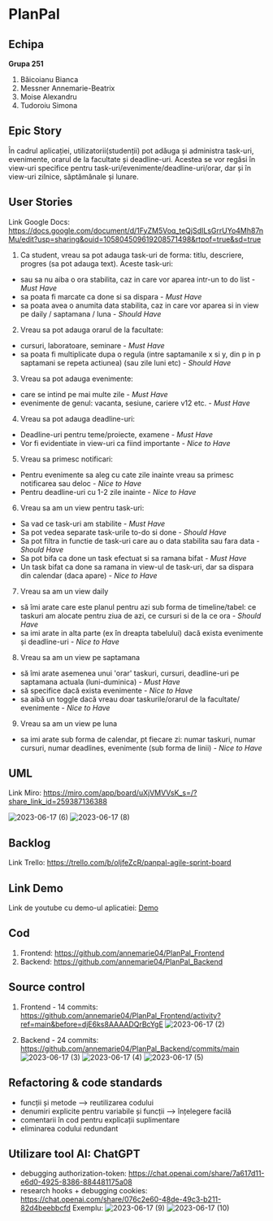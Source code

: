 # PlanPal
## Echipa
**Grupa 251**
1. Băicoianu Bianca
2. Messner Annemarie-Beatrix
3. Moise Alexandru
4. Tudoroiu Simona


## Epic Story
În cadrul aplicației, utilizatorii(studenții) pot adăuga și administra task-uri, evenimente, orarul de la facultate și deadline-uri. Acestea se vor regăsi în view-uri specifice pentru task-uri/evenimente/deadline-uri/orar, dar și în view-uri zilnice, săptămânale și lunare.

## User Stories
Link Google Docs: https://docs.google.com/document/d/1FyZM5Voq_teQjSdILsGrrUYo4Mh87nMu/edit?usp=sharing&ouid=105804509619208571498&rtpof=true&sd=true

1. Ca student, vreau sa pot adauga task-uri de forma: titlu, descriere, progres (sa pot adauga text). Aceste task-uri:
- sau sa nu aiba o ora stabilita, caz in care vor aparea intr-un to do list - *Must Have*
- sa poata fi marcate ca done si sa dispara - *Must Have*
- sa poata avea o anumita data stabilita, caz in care vor aparea si in view pe daily / saptamana / luna - *Should Have*

2. Vreau sa pot adauga orarul de la facultate:
- cursuri, laboratoare, seminare  - *Must Have*
- sa poata fi multiplicate dupa o regula (intre saptamanile x si y, din p in p saptamani se repeta actiunea) (sau zile luni etc) - *Should Have*

3. Vreau sa pot adauga evenimente: 
- care se intind pe mai multe zile  - *Must Have*
- evenimente de genul: vacanta, sesiune, cariere v12 etc.  - *Must Have*

4. Vreau sa pot adauga deadline-uri:
- Deadline-uri pentru teme/proiecte, examene  - *Must Have*
- Vor fi evidentiate in view-uri ca fiind importante  - *Nice to Have*

5. Vreau sa primesc notificari:
- Pentru evenimente sa aleg cu cate zile inainte vreau sa primesc notificarea sau deloc  - *Nice to Have*
- Pentru deadline-uri cu 1-2 zile inainte  - *Nice to Have*

6. Vreau sa am un view pentru task-uri:
- Sa vad ce task-uri am stabilite  - *Must Have*
- Sa pot vedea separate task-urile to-do si done - *Should Have*
- Sa pot filtra in functie de task-uri care au o data stabilita sau fara data - *Should Have*
- Sa pot bifa ca done un task efectuat si sa ramana bifat  - *Must Have*
- Un task bifat ca done sa ramana in view-ul de task-uri, dar sa dispara din calendar (daca apare)  - *Nice to Have*

7. Vreau sa am un view daily 
- să îmi arate care este planul pentru azi sub forma de timeline/tabel: ce taskuri am alocate pentru ziua de azi, ce cursuri si de la ce ora - *Should Have*
- sa imi arate in alta parte (ex în dreapta tabelului) dacă exista evenimente și deadline-uri  - *Nice to Have*

8. Vreau sa am un view pe saptamana
- să îmi arate asemenea unui 'orar' taskuri, cursuri, deadline-uri pe saptamana actuala (luni-duminica)  - *Must Have*
- să specifice dacă exista evenimente  - *Nice to Have*
- sa aibă un toggle dacă vreau doar taskurile/orarul de la facultate/ evenimente - *Nice to Have*

9. Vreau sa am un view pe luna
- sa imi arate sub forma de calendar, pt fiecare zi: numar taskuri, numar cursuri, numar deadlines, evenimente (sub forma de linii)  - *Nice to Have*

## UML
Link Miro: https://miro.com/app/board/uXjVMVVsK_s=/?share_link_id=259387136388

![2023-06-17 (6)](https://github.com/annemarie04/PlanPal/assets/95134928/dc9b64ed-b4bc-4cf3-8470-ab3893c623d7)
![2023-06-17 (8)](https://github.com/annemarie04/PlanPal/assets/95134928/89dd57a9-4452-47a5-804b-78a75d62980e)


## Backlog
Link Trello: https://trello.com/b/oIjfeZcR/panpal-agile-sprint-board

## Link Demo
Link de youtube cu demo-ul aplicatiei:
[Demo](https://youtu.be/dhxeRauvJbs)

## Cod
1. Frontend: https://github.com/annemarie04/PlanPal_Frontend
2. Backend: https://github.com/annemarie04/PlanPal_Backend

## Source control
1. Frontend - 14 commits: https://github.com/annemarie04/PlanPal_Frontend/activity?ref=main&before=djE6ks8AAAADQrBcYgE
![2023-06-17 (2)](https://github.com/annemarie04/PlanPal/assets/95134928/b8ace807-c776-456c-8cf7-5131bcc0d6c6)

2. Backend - 24 commits: https://github.com/annemarie04/PlanPal_Backend/commits/main
![2023-06-17 (3)](https://github.com/annemarie04/PlanPal/assets/95134928/3448efd8-9852-499d-a87f-ffe242d8fcce)
![2023-06-17 (4)](https://github.com/annemarie04/PlanPal/assets/95134928/038024fc-b5e6-49e0-bf57-d66c7ed34bc6)
![2023-06-17 (5)](https://github.com/annemarie04/PlanPal/assets/95134928/84158abc-a706-4839-8c4e-1d7a59564985)

## Refactoring & code standards
- funcții și metode --> reutilizarea codului
- denumiri explicite pentru variabile și funcții --> înțelegere facilă
- comentarii în cod pentru explicații suplimentare
- eliminarea codului redundant
  
## Utilizare tool AI: ChatGPT
- debugging authorization-token: https://chat.openai.com/share/7a617d11-e6d0-4925-8386-884481175a08
- research hooks + debugging cookies: https://chat.openai.com/share/076c2e60-48de-49c3-b211-82d4beebbcfd
Exemplu:
![2023-06-17 (9)](https://github.com/annemarie04/PlanPal/assets/95134928/c9c9361d-cc0c-4687-ac0e-df427e92b44c)
![2023-06-17 (10)](https://github.com/annemarie04/PlanPal/assets/95134928/a9167c72-a751-4a19-9a08-b8ca31c5627e)


